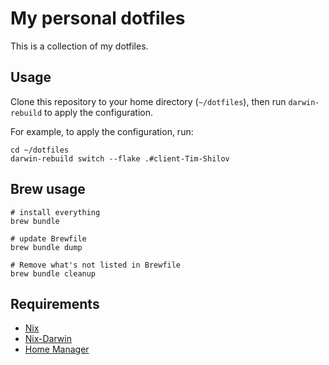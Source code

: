 # My personal dotfiles
This is a collection of my dotfiles.

## Usage

Clone this repository to your home directory (`~/dotfiles`), then run `darwin-rebuild` to apply the configuration.

For example, to apply the configuration, run:

```shell
cd ~/dotfiles
darwin-rebuild switch --flake .#client-Tim-Shilov
```

## Brew usage

```shell
# install everything
brew bundle

# update Brewfile
brew bundle dump

# Remove what's not listed in Brewfile
brew bundle cleanup
```

## Requirements

- [Nix](https://nixos.org/)
- [Nix-Darwin](https://github.com/LnL7/nix-darwin)
- [Home Manager](https://github.com/nix-community/home-manager)
